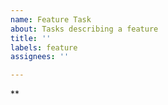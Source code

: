 ```yaml
---
name: Feature Task
about: Tasks describing a feature
title: ''
labels: feature
assignees: ''

---
```


**
